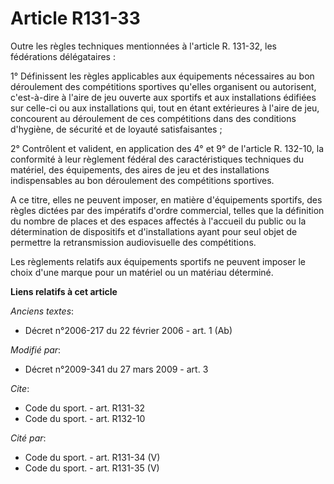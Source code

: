# Article R131-33

Outre les règles techniques mentionnées à l'article R. 131-32, les fédérations délégataires : 

1° Définissent les règles applicables aux équipements nécessaires au bon déroulement des compétitions sportives qu'elles
organisent ou autorisent, c'est-à-dire à l'aire de jeu ouverte aux sportifs et aux installations édifiées sur celle-ci ou aux
installations qui, tout en étant extérieures à l'aire de jeu, concourent au déroulement de ces compétitions dans des
conditions d'hygiène, de sécurité et de loyauté satisfaisantes ; 

2° Contrôlent et valident, en application des 4° et 9° de l'article R. 132-10, la conformité à leur règlement fédéral des
caractéristiques techniques du matériel, des équipements, des aires de jeu et des installations indispensables au bon
déroulement des compétitions sportives.

A ce titre, elles ne peuvent imposer, en matière d'équipements sportifs, des règles dictées par des impératifs d'ordre
commercial, telles que la définition du nombre de places et des espaces affectés à l'accueil du public ou la détermination de
dispositifs et d'installations ayant pour seul objet de permettre la retransmission audiovisuelle des compétitions.

Les règlements relatifs aux équipements sportifs ne peuvent imposer le choix d'une marque pour un matériel ou un matériau
déterminé.

**Liens relatifs à cet article**

_Anciens textes_:

  - Décret n°2006-217 du 22 février 2006 - art. 1 (Ab)

_Modifié par_:

  - Décret n°2009-341 du 27 mars 2009 - art. 3

_Cite_:

  - Code du sport. - art. R131-32
  - Code du sport. - art. R132-10

_Cité par_:

  - Code du sport. - art. R131-34 (V)
  - Code du sport. - art. R131-35 (V)
